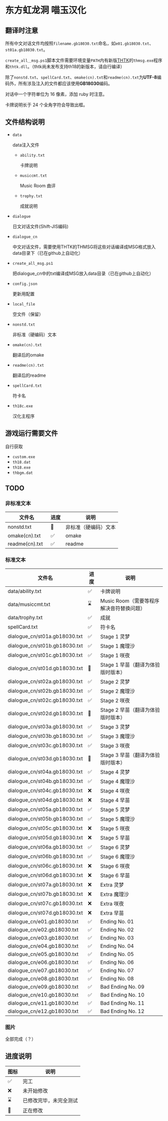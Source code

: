 # 东方虹龙洞 喵玉汉化

## 翻译时注意

所有中文对话文件均按照`filename.gb18030.txt`命名，如`e01.gb18030.txt`、`st01a.gb18030.txt`。

`create_all＿msg.ps1`脚本文件需要环境变量`PATH`内有新版[THTK](https://github.com/thpatch/thtk)的`thmsg.exe`程序和`thtk.dll`。（thtk尚未发布支持th18的新版本，请自行编译）

除了`nonstd.txt`、`spellCard.txt`、`omake(cn).txt`和`readme(cn).txt`为**UTF-8**编码外，所有涉及注入的文件都应该使用**GB18030**编码。

对话中一个字符单位为 16 像素，添加 ruby 时注意。

卡牌说明长于 24 个全角字符会导致出框。

## 文件结构说明

* `data`

  data注入文件
  - `ability.txt`
  
    卡牌说明
  - `musiccmt.txt`
  
    Music Room 曲评
  - `trophy.txt`
  
    成就说明 
* `dialogue`

  日文对话文件(Shift-JIS编码)
* `dialogue_cn`

  中文对话文件，需要使用THTK的THMSG将这些对话编译成MSG格式放入data目录下（已在github上自动化）
* `create_all_msg.ps1`

  把dialogue_cn中的txt编译成MSG放入data目录（已在github上自动化）
* `config.json`

  更新用配置
* `local_file`

  空文件（保留）
* `nonstd.txt`

  非标准（硬编码）文本
* `omake(cn).txt`

  翻译后的omake
* `readme(cn).txt`

  翻译后的readme
* `spellCard.txt`

  符卡名
* `th18c.exe`

  汉化主程序

## 游戏运行需要文件

自行获取

* `custom.exe`
* `th18.dat`
* `th18.exe`
* `thbgm.dat`

## TODO
### 非标准文本
| 文件名                          | 进度 | 说明                                   |
| ------------------------------- | ---- | -------------------------------------- |
| nonstd.txt                    | 🚧   | 非标准（硬编码）文本                     |
| omake(cn).txt                 | ✅   | omake                                  |
| readme(cn).txt                | ✅   | readme                                 |
### 标准文本
| 文件名                          | 进度 | 说明                                   |
| ------------------------------- | ---- | -------------------------------------- |
| data/ability.txt              | ✅   | 卡牌说明                               |
| data/musiccmt.txt             | ⌛   | Music Room（需要等程序解决音符替换问题） |
| data/trophy.txt               | ✅   | 成就                                   |
| spellCard.txt                 | ✅   | 符卡名                               |
| dialogue_cn/st01a.gb18030.txt | ✅   | Stage 1 灵梦                            |
| dialogue_cn/st01b.gb18030.txt | ✅   | Stage 1 魔理沙                          |
| dialogue_cn/st01c.gb18030.txt | ✅   | Stage 1 咲夜                            |
| dialogue_cn/st01d.gb18030.txt | 🚧   | Stage 1 早苗（翻译为体验版时版本）        |
| dialogue_cn/st02a.gb18030.txt | ✅   | Stage 2 灵梦                            |
| dialogue_cn/st02b.gb18030.txt | ✅   | Stage 2 魔理沙                          |
| dialogue_cn/st02c.gb18030.txt | ✅   | Stage 2 咲夜                            |
| dialogue_cn/st02d.gb18030.txt | 🚧   | Stage 2 早苗（翻译为体验版时版本）        |
| dialogue_cn/st03a.gb18030.txt | ✅   | Stage 3 灵梦                            |
| dialogue_cn/st03b.gb18030.txt | ✅   | Stage 3 魔理沙                          |
| dialogue_cn/st03c.gb18030.txt | ✅   | Stage 3 咲夜                            |
| dialogue_cn/st03d.gb18030.txt | 🚧   | Stage 3 早苗（翻译为体验版时版本）        |
| dialogue_cn/st04a.gb18030.txt | ✅   | Stage 4 灵梦                            |
| dialogue_cn/st04b.gb18030.txt | ✅   | Stage 4 魔理沙                          |
| dialogue_cn/st04c.gb18030.txt | ❌   | Stage 4 咲夜                            |
| dialogue_cn/st04d.gb18030.txt | ❌   | Stage 4 早苗                            |
| dialogue_cn/st05a.gb18030.txt | ✅   | Stage 5 灵梦                            |
| dialogue_cn/st05b.gb18030.txt | ✅   | Stage 5 魔理沙                          |
| dialogue_cn/st05c.gb18030.txt | ❌   | Stage 5 咲夜                            |
| dialogue_cn/st05d.gb18030.txt | ❌   | Stage 5 早苗                            |
| dialogue_cn/st06a.gb18030.txt | ✅   | Stage 6 灵梦                            |
| dialogue_cn/st06b.gb18030.txt | ✅   | Stage 6 魔理沙                          |
| dialogue_cn/st06c.gb18030.txt | ❌   | Stage 6 咲夜                            |
| dialogue_cn/st06d.gb18030.txt | ❌   | Stage 6 早苗                            |
| dialogue_cn/st07a.gb18030.txt | ❌   | Extra 灵梦                             |
| dialogue_cn/st07b.gb18030.txt | ❌   | Extra 魔理沙                           |
| dialogue_cn/st07c.gb18030.txt | ❌   | Extra 咲夜                             |
| dialogue_cn/st07d.gb18030.txt | ❌   | Extra 早苗                             |
| dialogue_cn/e01.gb18030.txt   | ✅   | Ending No. 01                          |
| dialogue_cn/e02.gb18030.txt   | ✅   | Ending No. 02                          |
| dialogue_cn/e03.gb18030.txt   | ✅   | Ending No. 03                          |
| dialogue_cn/e04.gb18030.txt   | ✅   | Ending No. 04                          |
| dialogue_cn/e05.gb18030.txt   | ✅   | Ending No. 05                          |
| dialogue_cn/e06.gb18030.txt   | ✅   | Ending No. 06                          |
| dialogue_cn/e07.gb18030.txt   | ✅   | Ending No. 07                          |
| dialogue_cn/e08.gb18030.txt   | ✅   | Ending No. 08                          |
| dialogue_cn/e09.gb18030.txt   | ✅   | Bad Ending No. 09                    |
| dialogue_cn/e10.gb18030.txt   | ✅   | Bad Ending No. 10                    |
| dialogue_cn/e11.gb18030.txt   | ✅   | Bad Ending No. 11                    |
| dialogue_cn/e12.gb18030.txt   | ✅   | Bad Ending No. 12                    |
### 图片
全部完成（？）

## 进度说明

| 图标 | 说明                   |
| ----- | ---------------------- |
| ✅    | 完工                   |
| ❌    | 未开始修改             |
| ⌛    | 已修改完毕，未完全测试 |
| 🚧    | 正在修改               |
